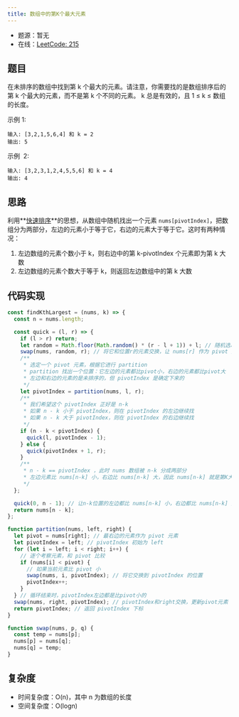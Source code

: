 ```yaml
---
title: 数组中的第K个最大元素
---
```


- 题源：暂无
- 在线：[LeetCode: 215](https://leetcode-cn.com/problems/kth-largest-element-in-an-array/)

## 题目

在未排序的数组中找到第 k 个最大的元素。请注意，你需要找的是数组排序后的第 k 个最大的元素，而不是第 k 个不同的元素。 k 总是有效的，且 1 ≤ k ≤ 数组的长度。

示例 1:

```text
输入: [3,2,1,5,6,4] 和 k = 2
输出: 5
```

示例  2:

```text
输入: [3,2,3,1,2,4,5,5,6] 和 k = 4
输出: 4
```

## 思路

利用**[快速排序](/docs/algorithm/8.sort/quick-sort)**的思想，从数组中随机找出一个元素 `nums[pivotIndex]`，把数组分为两部分，左边的元素小于等于它，右边的元素大于等于它。这时有两种情况：

1. 左边数组的元素个数小于 k，则右边中的第 k-pivotIndex 个元素即为第 k 大数
2. 左边数组的元素个数大于等于 k，则返回左边数组中的第 k 大数

## 代码实现

```js
const findKthLargest = (nums, k) => {
  const n = nums.length;

  const quick = (l, r) => {
    if (l > r) return;
    let random = Math.floor(Math.random() * (r - l + 1)) + l; // 随机选取一个index
    swap(nums, random, r); // 将它和位置r的元素交换，让 nums[r] 作为 pivot 元素
    /**
     * 选定一个 pivot 元素，根据它进行 partition
     * partition 找出一个位置：它左边的元素都比pivot小，右边的元素都比pivot大
     * 左边和右边的元素的是未排序的，但 pivotIndex 是确定下来的
     */
    let pivotIndex = partition(nums, l, r);
    /**
     * 我们希望这个 pivotIndex 正好是 n-k
     * 如果 n - k 小于 pivotIndex，则在 pivotIndex 的左边继续找
     * 如果 n - k 大于 pivotIndex，则在 pivotIndex 的右边继续找
     */
    if (n - k < pivotIndex) {
      quick(l, pivotIndex - 1);
    } else {
      quick(pivotIndex + 1, r);
    }
    /**
     * n - k == pivotIndex ，此时 nums 数组被 n-k 分成两部分
     * 左边元素比 nums[n-k] 小，右边比 nums[n-k] 大，因此 nums[n-k] 就是第K大的元素
     */
  };

  quick(0, n - 1); // 让n-k位置的左边都比 nums[n-k] 小，右边都比 nums[n-k] 大
  return nums[n - k];
};

function partition(nums, left, right) {
  let pivot = nums[right]; // 最右边的元素作为 pivot 元素
  let pivotIndex = left; // pivotIndex 初始为 left
  for (let i = left; i < right; i++) {
    // 逐个考察元素，和 pivot 比较
    if (nums[i] < pivot) {
      // 如果当前元素比 pivot 小
      swap(nums, i, pivotIndex); // 将它交换到 pivotIndex 的位置
      pivotIndex++;
    }
  } // 循环结束时，pivotIndex左边都是比pivot小的
  swap(nums, right, pivotIndex); // pivotIndex和right交换，更新pivot元素
  return pivotIndex; // 返回 pivotIndex 下标
}

function swap(nums, p, q) {
  const temp = nums[p];
  nums[p] = nums[q];
  nums[q] = temp;
}
```

## 复杂度

- 时间复杂度：O(n)，其中 n 为数组的长度
- 空间复杂度：O(logn)
